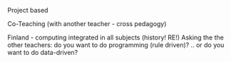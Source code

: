 


Project based

Co-Teaching (with another teacher - cross pedagogy)

Finland - computing integrated in all subjects (history! RE!)
    Asking the the other teachers: do you want to do programming (rule driven)? .. or do you want to do data-driven?
